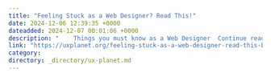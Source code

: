```yaml
---
title: "Feeling Stuck as a Web Designer? Read This!"
date: 2024-12-06 12:39:35 +0000
dateadded: 2024-12-07 00:01:06 +0000
description: "    Things you must know as a Web Designer  Continue reading on UX Planet »  "
link: "https://uxplanet.org/feeling-stuck-as-a-web-designer-read-this-b944193a7323?source=rss----819cc2aaeee0---4"
category:
directory: _directory/ux-planet.md
---
```


